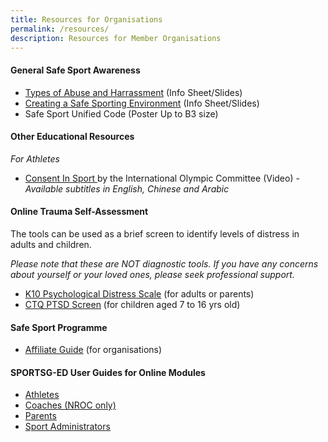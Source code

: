 ```yaml
---
title: Resources for Organisations
permalink: /resources/
description: Resources for Member Organisations
---
```

#### General Safe Sport Awareness 
*  [Types of Abuse and Harrassment](/files/Types%20of%20Safe%20Sport%20Misconduct.pdf)  (Info Sheet/Slides)
*  [Creating a Safe Sporting Environment](/files/Creating%20a%20Safe%20Sporting%20Environment.pdf)  (Info Sheet/Slides)
*  Safe Sport Unified Code (Poster Up to B3 size)


#### Other Educational Resources
*For Athletes*
*  [Consent In Sport ](https://app.frame.io/presentations/a8e9fa18-7ca5-4363-a433-cb77b6638b86) by the International Olympic Committee (Video) - *Available subtitles in English, Chinese and Arabic*


#### Online Trauma Self-Assessment

The tools can be used as a brief screen to identify levels of distress in adults and children.

*Please note that these are NOT diagnostic tools. If you have any concerns about yourself or your loved ones, please seek professional support.*

*   [K10 Psychological Distress Scale](https://www.beyondblue.org.au/the-facts/anxiety-and-depression-checklist-k10) (for adults or parents)
* [CTQ PTSD Screen](https://www.ementalhealth.ca/index.php?m=survey&ID=31%29) (for children aged 7 to 16 yrs old)


#### Safe Sport Programme
* [Affiliate Guide](/files/SAFE%20SPORT%20PROGRAMME%20FOR%20AFFILIATE%20MEMBERS%20FINAL.pdf) (for organisations)



#### SPORTSG-ED User Guides for Online Modules
* [Athletes](/files/Athletes%20Safe%20Sport%20SportSG-ED%20User%20Guide.pdf)
* [Coaches (NROC only)](/files/NROC%20Coaches%20Safe%20Sport%20SportSG-ED%20User%20Guide.pdf)
* [Parents](/files/Parents%20Safe%20Sport%20SportSG-ED%20User%20Guide.pdf)
* [Sport Administrators](/files/Sport%20Admin%20Safe%20Sport%20SportSG-ED%20User%20Guide.pdf)